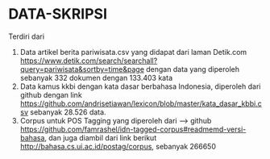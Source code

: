 # DATA-SKRIPSI
Terdiri dari 
1. Data artikel berita pariwisata.csv yang didapat dari laman Detik.com https://www.detik.com/search/searchall?query=pariwisata&sortby=time&page dengan data yang diperoleh sebanyak 332 dokumen dengan 133.403 kata
2. Data kamus kkbi dengan kata dasar berbahasa Indonesia, diperoleh dari github dengan link https://github.com/andrisetiawan/lexicon/blob/master/kata_dasar_kbbi.csv sebanyak 28.526 data.
3. Corpus untuk POS Tagging yang diperoleh dari --> github https://github.com/famrashel/idn-tagged-corpus#readmemd-versi-bahasa, dan juga diambil dari link berikut http://bahasa.cs.ui.ac.id/postag/corpus, sebanyak 266650
